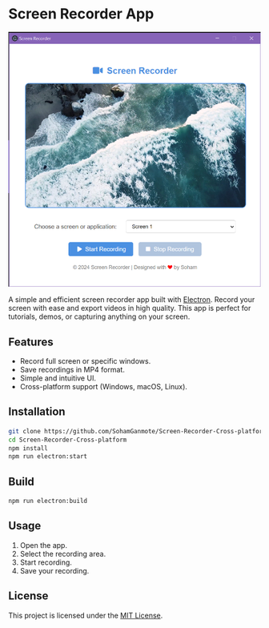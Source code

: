 # Screen Recorder App

![App Screenshot](./app.png)

A simple and efficient screen recorder app built with [Electron](https://www.electronjs.org/). Record your screen with ease and export videos in high quality. This app is perfect for tutorials, demos, or capturing anything on your screen.

## Features

- Record full screen or specific windows.
- Save recordings in MP4 format.
- Simple and intuitive UI.
- Cross-platform support (Windows, macOS, Linux).

## Installation

```bash
git clone https://github.com/SohamGanmote/Screen-Recorder-Cross-platform.git
cd Screen-Recorder-Cross-platform
npm install
npm run electron:start
```

## Build

```bash
npm run electron:build
```

## Usage

1. Open the app.
2. Select the recording area.
3. Start recording.
4. Save your recording.

## License

This project is licensed under the [MIT License](LICENSE).
